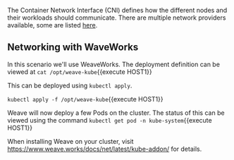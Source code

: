The Container Network Interface (CNI) defines how the different nodes and their workloads should communicate. There are multiple network providers available, some are listed [here](https://kubernetes.io/docs/admin/addons/).

## Networking with WaveWorks

In this scenario we'll use WeaveWorks. The deployment definition can be viewed at `cat /opt/weave-kube`{{execute HOST1}}

This can be deployed using `kubectl apply`.

`kubectl apply -f /opt/weave-kube`{{execute HOST1}}

Weave will now deploy a few Pods on the cluster. The status of this can be viewed using the command `kubectl get pod -n kube-system`{{execute HOST1}}

When installing Weave on your cluster, visit https://www.weave.works/docs/net/latest/kube-addon/ for details.